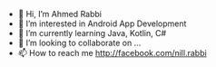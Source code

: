 - 👋 Hi, I’m Ahmed Rabbi
- 👀 I’m interested in Android App Development
- 🌱 I’m currently learning Java, Kotlin, C#
- 💞️ I’m looking to collaborate on ...
- 📫 How to reach me http://facebook.com/nill.rabbi

<!---
itsrabbi/itsrabbi is a ✨ special ✨ repository because its `README.md` (this file) appears on your GitHub profile.
You can click the Preview link to take a look at your changes.
--->
